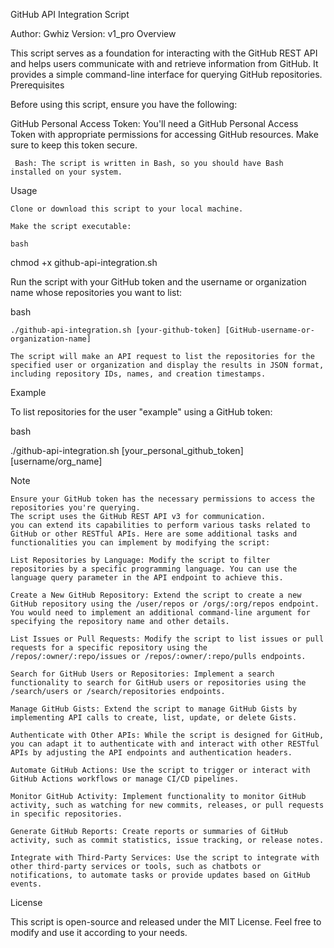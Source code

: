 GitHub API Integration Script

Author: Gwhiz
Version: v1_pro
Overview

This script serves as a foundation for interacting with the GitHub REST API and helps users communicate with and retrieve information from GitHub. It provides a simple command-line interface for querying GitHub repositories.
Prerequisites

Before using this script, ensure you have the following:

 GitHub Personal Access Token: You'll need a GitHub Personal Access Token with appropriate permissions for accessing GitHub resources. Make sure to keep this token secure.

     Bash: The script is written in Bash, so you should have Bash installed on your system.

Usage

    Clone or download this script to your local machine.

    Make the script executable:

    bash

chmod +x github-api-integration.sh

Run the script with your GitHub token and the username or organization name whose repositories you want to list:

bash

    ./github-api-integration.sh [your-github-token] [GitHub-username-or-organization-name]

    The script will make an API request to list the repositories for the specified user or organization and display the results in JSON format, including repository IDs, names, and creation timestamps.
    
Example

To list repositories for the user "example" using a GitHub token:

bash

./github-api-integration.sh [your_personal_github_token] [username/org_name]

Note

    Ensure your GitHub token has the necessary permissions to access the repositories you're querying.
    The script uses the GitHub REST API v3 for communication.
    you can extend its capabilities to perform various tasks related to GitHub or other RESTful APIs. Here are some additional tasks and functionalities you can implement by modifying the script:

    List Repositories by Language: Modify the script to filter repositories by a specific programming language. You can use the language query parameter in the API endpoint to achieve this.

    Create a New GitHub Repository: Extend the script to create a new GitHub repository using the /user/repos or /orgs/:org/repos endpoint. You would need to implement an additional command-line argument for specifying the repository name and other details.

    List Issues or Pull Requests: Modify the script to list issues or pull requests for a specific repository using the /repos/:owner/:repo/issues or /repos/:owner/:repo/pulls endpoints.

    Search for GitHub Users or Repositories: Implement a search functionality to search for GitHub users or repositories using the /search/users or /search/repositories endpoints.

    Manage GitHub Gists: Extend the script to manage GitHub Gists by implementing API calls to create, list, update, or delete Gists.

    Authenticate with Other APIs: While the script is designed for GitHub, you can adapt it to authenticate with and interact with other RESTful APIs by adjusting the API endpoints and authentication headers.

    Automate GitHub Actions: Use the script to trigger or interact with GitHub Actions workflows or manage CI/CD pipelines.

    Monitor GitHub Activity: Implement functionality to monitor GitHub activity, such as watching for new commits, releases, or pull requests in specific repositories.

    Generate GitHub Reports: Create reports or summaries of GitHub activity, such as commit statistics, issue tracking, or release notes.

    Integrate with Third-Party Services: Use the script to integrate with other third-party services or tools, such as chatbots or notifications, to automate tasks or provide updates based on GitHub events.    

License

This script is open-source and released under the MIT License. Feel free to modify and use it according to your needs.